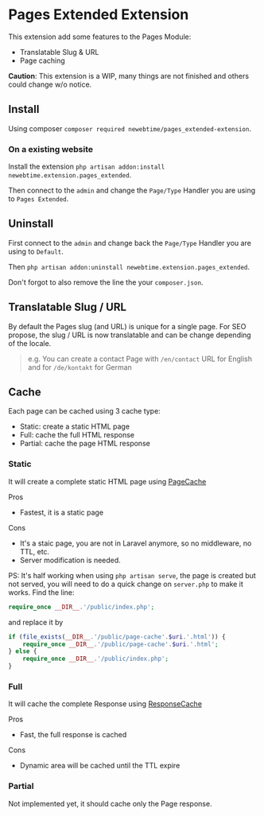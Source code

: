 # Pages Extended Extension

This extension add some features to the Pages Module:

 * Translatable Slug & URL
 * Page caching

**Caution**: This extension is a WIP, many things are not finished and others could change w/o notice.


## Install

Using composer `composer required newebtime/pages_extended-extension`.

### On a existing website

Install the extension `php artisan addon:install newebtime.extension.pages_extended`.

Then connect to the `admin` and change the `Page/Type` Handler you are using to `Pages Extended`.

## Uninstall

First connect to the `admin` and change back the `Page/Type` Handler you are using to `Default`.

Then `php artisan addon:uninstall newebtime.extension.pages_extended`.

Don't forgot to also remove the line the your `composer.json`.


## Translatable Slug / URL

By default the Pages slug (and URL) is unique for a single page. For SEO propose, the slug / URL is now translatable
and can be change depending of the locale.

> e.g. You can create a contact Page with `/en/contact` URL for English and for `/de/kontakt` for German


## Cache

Each page can be cached using 3 cache type:

 * Static: create a static HTML page
 * Full: cache the full HTML response
 * Partial: cache the page HTML response

### Static

It will create a complete static HTML page using [PageCache](https://github.com/JosephSilber/page-cache)

Pros
 * Fastest, it is a static page

Cons
 * It's a staic page, you are not in Laravel anymore, so no middleware, no TTL, etc.
 * Server modification is needed.

PS: It's half working when using `php artisan serve`, the page is created but not served, you will need to do a quick
change on `server.php` to make it works. Find the line:

```php
require_once __DIR__.'/public/index.php';
```

and replace it by

```php
if (file_exists(__DIR__.'/public/page-cache'.$uri.'.html')) {
    require_once __DIR__.'/public/page-cache'.$uri.'.html';
} else {
    require_once __DIR__.'/public/index.php';
}
```

### Full

It will cache the complete Response using [ResponseCache](https://github.com/spatie/laravel-responsecache)

Pros
 * Fast, the full response is cached

Cons
 * Dynamic area will be cached until the TTL expire

### Partial

Not implemented yet, it should cache only the Page response.

